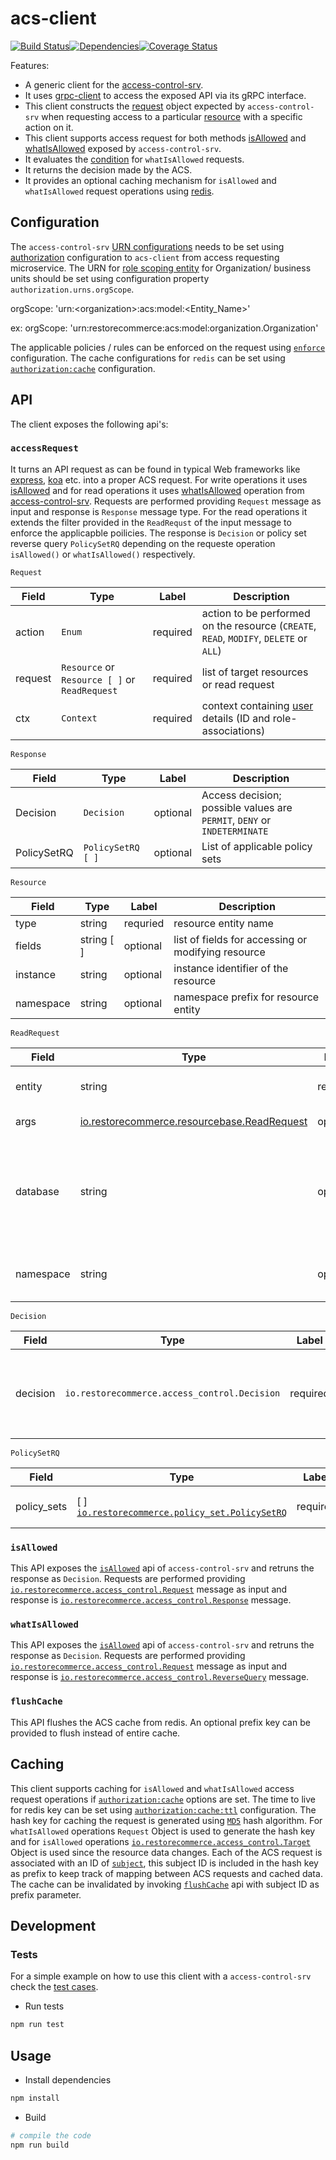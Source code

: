 # acs-client

<img src="http://img.shields.io/npm/v/%40restorecommerce%2Facs%2Dclient.svg?style=flat-square" alt="">[![Build Status][build]](https://travis-ci.org/restorecommerce/acs-client?branch=master)[![Dependencies][depend]](https://david-dm.org/restorecommerce/acs-client)[![Coverage Status][cover]](https://coveralls.io/github/restorecommerce/acs-client?branch=master)

[version]: http://img.shields.io/npm/v/acs-client.svg?style=flat-square
[build]: http://img.shields.io/travis/restorecommerce/acs-client/master.svg?style=flat-square
[depend]: https://img.shields.io/david/restorecommerce/acs-client.svg?style=flat-square
[cover]: http://img.shields.io/coveralls/restorecommerce/acs-client/master.svg?style=flat-square

Features:

- A generic client for the [access-control-srv](https://github.com/restorecommerce/access-control-srv).
- It uses [grpc-client](https://github.com/restorecommerce/grpc-client) to access the exposed API via its gRPC interface.
- This client constructs the [request](https://github.com/restorecommerce/acs-client/#api-client-interface) object expected by `access-control-srv` when requesting access to a particular [resource](https://github.com/restorecommerce/acs-client/tree/acs-tests#accessrequest) with a specific action on it.
- This client supports access request for both methods [isAllowed](https://github.com/restorecommerce/access-control-srv#isallowed) and [whatIsAllowed](https://github.com/restorecommerce/access-control-srv#whatisallowed) exposed by `access-control-srv`.
- It evaluates the [condition](https://github.com/restorecommerce/access-control-srv#rule) for `whatIsAllowed` requests.
- It returns the decision made by the ACS.
- It provides an optional caching mechanism for `isAllowed` and `whatIsAllowed` request operations using [redis](https://redis.io/).

## Configuration

The `access-control-srv` [URN configurations](https://github.com/restorecommerce/access-control-srv/blob/master/restorecommerce_ABAC.md#urn-reference) needs to be set using [authorization](cfg/config.json#L85) configuration to `acs-client` from access requesting microservice.
The URN for [role scoping entity](https://github.com/restorecommerce/access-control-srv/blob/master/restorecommerce_ABAC.md#role-scoping) for Organization/ business units should be set using configuration property `authorization.urns.orgScope`.

orgScope: 'urn:\<organization\>:acs:model:<Entity_Name>'

ex: orgScope: 'urn:restorecommerce:acs:model:organization.Organization'

The applicable policies / rules can be enforced on the request using [`enforce`](cfg/config.json#L88) configuration.
The cache configurations for `redis` can be set using [`authorization:cache`](cfg/config.json#L121) configuration.

## API

The client exposes the following api's:

### `accessRequest`

It turns an API request as can be found in typical Web frameworks like [express](https://expressjs.com/), [koa](https://koajs.com/#introduction) etc. into a proper ACS request. For write operations it uses [isAllowed](https://github.com/restorecommerce/access-control-srv#isallowed) and for read operations it uses [whatIsAllowed](https://github.com/restorecommerce/access-control-srv#whatisallowed) operation from [access-control-srv](https://github.com/restorecommerce/access-control-srv). 
Requests are performed providing `Request` message as input and response is `Response` message type. For the read operations it extends the filter provided in the `ReadRequst` of the input message to enforce the applicapble poilicies. The response is `Decision` or policy set reverse query `PolicySetRQ` depending on the requeste operation `isAllowed()` or `whatIsAllowed()` respectively.

`Request`

| Field | Type | Label | Description |
| ----- | ---- | ----- | ----------- |
| action | `Enum` | required | action to be performed on the resource (`CREATE`, `READ`, `MODIFY`, `DELETE` or `ALL`) |
| request | `Resource` or `Resource [ ]` or `ReadRequest` | required | list of target resources or read request|
| ctx | `Context` | required | context containing [user](https://github.com/restorecommerce/acs-client#user) details (ID and role-associations) |
 
 `Response`

| Field | Type | Label | Description |
| ----- | ---- | ----- | ----------- |
| Decision | `Decision` | optional | Access decision; possible values are `PERMIT`, `DENY` or `INDETERMINATE` |
| PolicySetRQ | `PolicySetRQ [ ]` | optional | List of applicable policy sets |

`Resource`

| Field | Type | Label | Description |
| ----- | ---- | ----- | ----------- |
| type | string | requried | resource entity name |
| fields | string [ ] | optional | list of fields for accessing or modifying resource |
| instance | string | optional | instance identifier of the resource |
| namespace | string | optional | namespace prefix for resource entity |

`ReadRequest`

| Field | Type | Label | Description |
| ----- | ---- | ----- | ----------- |
| entity | string | requried | resource entity name to be read |
| args | [io.restorecommerce.resourcebase.ReadRequest](https://github.com/restorecommerce/resource-base-interface#read) | optional | query arguments |
| database | string | optional | database for read request, currently `arangodb` and `postgres` are supported |
| namespace | string | optional | namespace prefix for resource entity |

`Decision`

| Field | Type | Label | Description |
| ----- | ---- | ----- | ----------- |
| decision | `io.restorecommerce.access_control.Decision` | required | Access decision; possible values are `PERMIT`, `DENY` or `INDETERMINATE` |

`PolicySetRQ`

| Field | Type | Label | Description |
| ----- | ---- | ----- | ----------- |
| policy_sets | [ ] [`io.restorecommerce.policy_set.PolicySetRQ`](https://github.com/restorecommerce/access-control-srv#whatisallowed) | required | List of applicable policy sets |

### `isAllowed`

This API exposes the [`isAllowed`](https://github.com/restorecommerce/access-control-srv#isallowed) api of `access-control-srv` and retruns the response as `Decision`.
Requests are performed providing [`io.restorecommerce.access_control.Request`](https://github.com/restorecommerce/access-control-srv#isallowed) message as input and response is [`io.restorecommerce.access_control.Response`](https://github.com/restorecommerce/access-control-srv#isallowed) message.

### `whatIsAllowed`

This API exposes the [`isAllowed`](https://github.com/restorecommerce/access-control-srv#whatisallowed) api of `access-control-srv` and retruns the response as `Decision`. Requests are performed providing [`io.restorecommerce.access_control.Request`](https://github.com/restorecommerce/access-control-srv#whatisallowed) message as input and response is [`io.restorecommerce.access_control.ReverseQuery`](https://github.com/restorecommerce/access-control-srv#whatisallowed) message.

### `flushCache`

This API flushes the ACS cache from redis. An optional prefix key can be provided to flush instead of entire cache.


## Caching

This client supports caching for `isAllowed` and `whatIsAllowed` access request operations if [`authorization:cache`](cfg/config.json#L121) options are set. The time to live for redis key can be set using [`authorization:cache:ttl`](cfg/config.json#L125) configuration. The hash key for caching the request is generated using [`MD5`](https://en.wikipedia.org/wiki/MD5) hash algorithm. 
For `whatIsAllowed` operations `Request` Object is used to generate the hash key and for `isAllowed` operations [`io.restorecommerce.access_control.Target`](https://github.com/restorecommerce/access-control-srv#isallowed) Object is used since the resource data changes.
Each of the ACS request is associated with an ID of [`subject`](https://github.com/restorecommerce/access-control-srv/blob/master/restorecommerce_ABAC.md#xacml), this subject ID is included in the hash key as prefix to keep track of mapping between ACS requests and cached data.
The cache can be invalidated by invoking [`flushCache`](./src/acs/cache.ts#L104) api with subject ID as prefix parameter.

## Development

### Tests
For a simple example on how to use this client with a `access-control-srv` check the [test cases](https://github.com/restorecommerce/acs-client/blob/master/test/acs_test.ts).

- Run tests

```sh
npm run test
```

## Usage

- Install dependencies

```sh
npm install
```

- Build

```sh
# compile the code
npm run build
```
